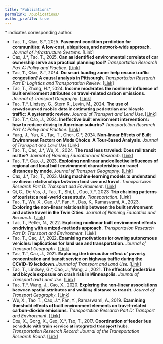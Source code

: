 ```yaml
---
title: "Publications"
permalink: /publications/
author_profile: true
---
```


\* indicates corresponding author.  
- Tao, T., Qian, S.\*, 2025. **Pavement condition prediction for communities: A low-cost, ubiquitous, and network-wide approach**. *Journal of Infrastructure Systems*. [[Link](https://doi.org/10.1061/JITSE4.ISENG-2378)]
- Cao, J.\*, Tao. T., 2025. **Can an identified environmental correlate of car ownership serve as a practical planning tool?** *Transportation Research Part A: Policy and Practice*. [[Link](https://doi.org/10.1016/j.tra.2024.104304)]
- Tao, T., Qian, S.\*, 2024. **Do smart loading zones help reduce traffic congestion? A causal analysis in Pittsburgh**. *Transportation Research Part E: Logistics and Transportation Review*. [[Link](https://doi.org/10.1016/j.tre.2024.103796)]
- Tao, T., Zhong, H.\*, 2024. **Income moderates the nonlinear influence of built environment attributes on travel-related carbon emissions**. *Journal of Transport Geography*. [[Link](https://doi.org/10.1016/j.jtrangeo.2024.103985)]
- Tao, T.\*, Lindsey, G., Stern R., Levin, M., 2024. **The use of crowdsourced mobile data in estimating pedestrian and bicycle traffic: A systematic review**. *Journal of Transport and Land Use*. [[Link](https://doi.org/10.5198/jtlu.2024.2315)]
- Tao. T.\*, Cao, J., 2024. **Ineffective built environment interventions: how to reduce driving in American suburbs?** *Transportation Research Part A: Policy and Practice*. [[Link](https://doi.org/10.1016/j.tra.2023.103924)]
- Fang, J., Yan, X., Tao, T., Chen, C.\*, 2024. **Non-linear Effects of Built Environment Factors on Mode Choice: A Tour-Based Analysis**. *Journal of Transport and Land Use* [[Link](https://doi.org/10.5198/jtlu.2024.2403)]
- Tao, T., Cao, J.\*, Wu, X., 2024. **The road less traveled: Does rail transit matter?** *Journal of Planning Education and Research*. [[Link](https://doi.org/10.1177/0739456X211035825)]
- Tao, T.\*, Cao, J., 2023. **Exploring nonlinear and collective influences of regional and local built environment characteristics on travel distances by mode**. *Journal of Transport Geography*. [[Link](https://doi.org/10.1016/j.jtrangeo.2023.103599)]
- Cao, J.\*, Tao, T., 2023. **Using machine-learning models to understand nonlinear relationships between land use and travel**. *Transportation Research Part D: Transport and Environment*. [[Link](https://doi.org/10.1016/j.trd.2023.103930)]
- Qi, C., De Vos, J., Tao, T., Shi, L., Guo, X.\*, 2023. **Trip chaining patterns of tourists: a real-world case study**. *Transportation*. [[Link](https://doi.org/10.1007/s11116-023-10418-9)]
- Tao, T., Wu, X., Cao, J.\*, Fan, Y., Das, K., Ramaswami, A., 2023. **Exploring the non-linear relationship between the built environment and active travel in the Twin Cities**. *Journal of Planning Education and Research*. [[Link](https://doi.org/10.1016/j.trd.2022.103443)]
- Tao, T., Petter, N., 2022. **Exploring nonlinear built environment effects on driving with a mixed-methods approach**. *Transportation Research Part D: Transport and Environment*. [[Link](https://doi.org/10.1016/j.trd.2022.103443)]
- Tao, T., Cao, J.\*, 2022. **Examining motivations for owning autonomous vehicles: Implications for land use and transportation**. *Journal of Transport Geography*. [[Link](https://doi.org/10.1016/j.jtrangeo.2022.103361)]
- Tao, T.\*, Cao, J., 2021. **Exploring the interaction effect of poverty concentration and transit service on highway traffic during the COVID-19 lockdown**. *Journal of Transport and Land Use*. [[Link]()]
- Tao, T., Lindsey, G.\*, Cao, J., Wang, J., 2021. **The effects of pedestrian and bicycle exposure on crash risk in Minneapolis**. *Journal of Transport and Land Use*. [[Link](http://dx.doi.org/10.5198/jtlu.2021.1978)]
- Tao, T.\*, Wang, J., Cao, X., 2020. **Exploring the non-linear associations between spatial attributes and walking distance to transit**. *Journal of Transport Geography*. [[Link](https://doi.org/10.1016/j.jtrangeo.2019.102560)]
- Wu, X., Tao, T., Cao, J.\*, Fan, Y., Ramaswami, A., 2019. **Examining threshold effects of built environment elements on travel-related carbon-dioxide emissions**. *Transportation Research Part D: Transport and Environment*. [[Link](https://doi.org/10.1016/j.trd.2019.08.018)]
- Dou, X., Gong, X., Guo, X.\*, Tao, T., 2017. **Coordination of feeder bus schedule with train service at integrated transport hubs**. *Transportation Research Record: Journal of the Transportation Research Board*. [[Link](https://doi.org/10.3141/2648-12)]
